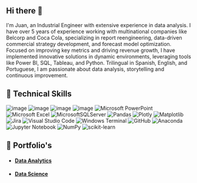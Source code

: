 ## Hi there 👋
I'm Juan, an Industrial Engineer with extensive experience in data analysis. I have over 5 years of experience working with multinational companies like Belcorp and Coca Cola, specializing in report reengineering, data-driven commercial strategy development, and forecast model optimization. Focused on improving key metrics and driving revenue growth, I have implemented innovative solutions in dynamic environments, leveraging tools like Power BI, SQL, Tableau, and Python. Trilingual in Spanish, English, and Portuguese, I am passionate about data analysis, storytelling and continuous improvement.

## 💼 Technical Skills
![image](https://github.com/user-attachments/assets/608f9b83-67d2-4e10-bbd9-bb3f9fb66d72) 
![image](https://github.com/user-attachments/assets/d230bbab-951c-40ca-bf96-ef2dcf66b36d) 
![image](https://github.com/user-attachments/assets/2d2fe0da-ddae-4011-9886-fdcc724e7b38) 
![image](https://github.com/user-attachments/assets/12286282-9c02-4268-884f-0a851ef4da70)
![Microsoft PowerPoint](https://img.shields.io/badge/Microsoft_PowerPoint-B7472A?style=for-the-badge&logo=microsoft-powerpoint&logoColor=white)
![Microsoft Excel](https://img.shields.io/badge/Microsoft_Excel-217346?style=for-the-badge&logo=microsoft-excel&logoColor=white)
![MicrosoftSQLServer](https://img.shields.io/badge/Microsoft%20SQL%20Server-CC2927?style=for-the-badge&logo=microsoft%20sql%20server&logoColor=white)
![Pandas](https://img.shields.io/badge/pandas-%23150458.svg?style=for-the-badge&logo=pandas&logoColor=white)
![Plotly](https://img.shields.io/badge/Plotly-3F4F75.svg?style=for-the-badge&logo=Plotly&logoColor=white)
![Matplotlib](https://img.shields.io/badge/Matplotlib-%23ffffff.svg?style=for-the-badge&logo=Matplotlib&logoColor=black)
![Jira](https://img.shields.io/badge/jira-%230A0FFF.svg?style=for-the-badge&logo=jira&logoColor=white)
![Visual Studio Code](https://img.shields.io/badge/Visual%20Studio%20Code-0078d7.svg?style=for-the-badge&logo=visual-studio-code&logoColor=white)
![Windows Terminal](https://img.shields.io/badge/Windows%20Terminal-%234D4D4D.svg?style=for-the-badge&logo=windows-terminal&logoColor=white)
![GitHub](https://img.shields.io/badge/github-%23121011.svg?style=for-the-badge&logo=github&logoColor=white)
![Anaconda](https://img.shields.io/badge/Anaconda-%2344A833.svg?style=for-the-badge&logo=anaconda&logoColor=white)
![Jupyter Notebook](https://img.shields.io/badge/jupyter-%23FA0F00.svg?style=for-the-badge&logo=jupyter&logoColor=white)
![NumPy](https://img.shields.io/badge/numpy-%23013243.svg?style=for-the-badge&logo=numpy&logoColor=white)
![scikit-learn](https://img.shields.io/badge/scikit--learn-%23F7931E.svg?style=for-the-badge&logo=scikit-learn&logoColor=white)

## 📝 Portfolio's

  * #### [Data Analytics](https://github.com/JuanOrtolani/data_analytics_portfolio)
  * #### [Data Science](https://github.com/JuanOrtolani/data_science_portfolio)



<!--
**JuanOrtolani/JuanOrtolani** is a ✨ _special_ ✨ repository because its `README.md` (this file) appears on your GitHub profile.

Here are some ideas to get you started:

- 🔭 I’m currently working on ...
- 🌱 I’m currently learning ...
- 👯 I’m looking to collaborate on ...
- 🤔 I’m looking for help with ...
- 💬 Ask me about ...
- 📫 How to reach me: ...
- 😄 Pronouns: ...
- ⚡ Fun fact: ...

https://github.com/st-olz
https://github.com/tushar2704
https://github.com/Ileriayo/markdown-badges
https://dev.to/envoy_/150-badges-for-github-pnk?source=post_page-----36957caa711c--------------------------------
https://yushi95.medium.com/how-to-create-a-beautiful-readme-for-your-github-profile-36957caa711c
-->
